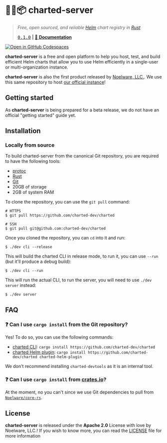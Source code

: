 # 🐻‍❄️📦 charted-server

> _Free, open sourced, and reliable [Helm](https://helm.sh) chart registry in [Rust](https://rustlang.org)_
>
> [<kbd>0.1.0</kbd>](https://github.com/charted-dev/charted/releases/0.1.0) **|** [:scroll: **Documentation**](https://charts.noelware.org/docs/server/0.1.0)

[![Open in GitHub Codespaces](https://github.com/codespaces/badge.svg)](https://github.com/codespaces/new?hide_repo_select=true&ref=main&repo=469212491&machine=basicLinux32gb&devcontainer_path=.devcontainer%2Fdevcontainer.json&location=WestUs2&skip_quickstart=true&geo=UsWest)

**charted-server** is a free and open platform to help you host, test, and build efficient Helm charts that allow you to use Helm efficiently in a single-user or multi-organization instance.

**charted-server** is also the first product released by [Noelware, LLC.](https://noelware.org). We use this same repository to host
[our official instance](https://charts.noelware.org)!

## Getting started

As **charted-server** is being prepared for a beta release, we do not have an official "getting started" guide yet.

## Installation

### Locally from source

To build charted-server from the canonical Git repository, you are required to have the following tools:

-   [protoc](https://protobuf.dev)
-   [Rust](https://rust-lang.org)
-   [Git](https://git-scm.com)
-   20GB of storage
-   2GB of system RAM

To clone the repository, you can use the `git pull` command:

```shell
# HTTPS
$ git pull https://github.com/charted-dev/charted

# SSH
$ git pull git@github.com:charted-dev/charted
```

Once you cloned the repository, you can `cd` into it and run:

```shell
$ ./dev cli --release
```

This will build the charted CLI in release mode, to run it, you can use `--run` (but it'll produce a debug build):

```shell
$ ./dev cli --run
```

This will run the actual CLI, to run the server, you will need to use `./dev server` instead:

```shell
$ ./dev server
```

## FAQ

### :question: Can I use `cargo install` from the Git repository?

Yes! To do so, you can use the following commands:

-   [charted CLI](https://charts.noelware.org/docs/cli/latest): `cargo install https://github.com/charted-dev/charted`
-   [charted Helm plugin](https://charts.noelware.org/docs/helm-plugin/latest): `cargo install https://github.com/charted-dev/charted charted-helm-plugin`

We don't recommend installing `charted-devtools` as it is an internal tool.

### :question: Can I use `cargo install` from [crates.io](https://crates.io)?

At the moment, no you can't since we use Git dependencies to pull from [`Noelware/core-rs`](https://github.com/Noelware/core-rs).

## License

**charted-server** is released under the **Apache 2.0** License with love by Noelware, LLC.! If you wish to know more,
you can read the [LICENSE](./LICENSE) file for more information
